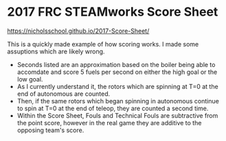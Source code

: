 # 2017 FRC STEAMworks Score Sheet

https://nicholsschool.github.io/2017-Score-Sheet/

This is a quickly made example of how scoring works. I made some assuptions which are likely wrong.

* Seconds listed are an approximation based on the boiler being able to accomdate and score 5 fuels per second on either the high goal or the low goal.
* As I currently understand it, the rotors which are spinning at T=0 at the end of autonomous are counted.
* Then, if the same rotors which began spinning in autonomous continue to spin at T=0 at the end of teleop, they are counted a second time.
* Within the Score Sheet, Fouls and Technical Fouls are subtractive from the point score, however in the real game they are additive to the opposing team's score.
